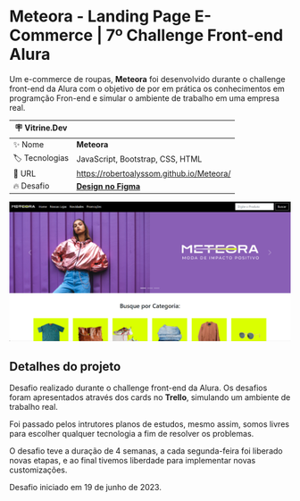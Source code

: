 # Meteora - Landing Page E-Commerce | 7º Challenge Front-end Alura


Um e-commerce de roupas, **Meteora** foi desenvolvido durante o challenge front-end da Alura com o objetivo de por em prática os conhecimentos em programção Fron-end e simular o ambiente de trabalho em uma empresa real.

| :placard: Vitrine.Dev |     |
| -------------  | --- |
| :sparkles: Nome        | **Meteora**
| :label: Tecnologias | JavaScript, Bootstrap, CSS, HTML
| :rocket: URL         | https://robertoalyssom.github.io/Meteora/
| :fire: Desafio     | [**Design no Figma**](https://www.figma.com/file/0mR3RFueSiD6pP3B1VUG8U/Challenge-Front-end-%7C-Loja-Meteora-(Copy)?node-id=2386%3A2430&mode=dev)

<!-- img -->
![](./assets/print.PNG#vitrinedev)

## Detalhes do projeto

Desafio realizado durante o challenge front-end da Alura. Os desafios foram apresentados através dos cards no **Trello**, simulando um ambiente de trabalho real.

Foi passado pelos intrutores planos de estudos, mesmo assim, somos livres para escolher qualquer tecnologia a fim de resolver os problemas.

O desafio teve a duração de 4 semanas, a cada segunda-feira foi liberado novas etapas, e ao final tivemos liberdade para implementar novas customizações.

Desafio iniciado em 19 de junho de 2023.
